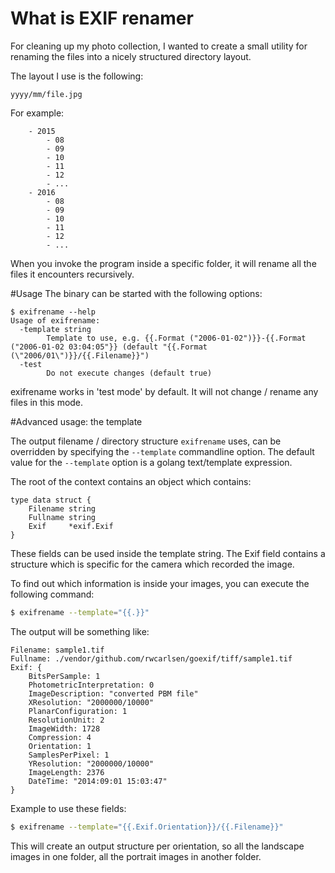 

# What is EXIF renamer

For cleaning up my photo collection, I wanted to create a small utility 
for renaming the files into a nicely structured directory layout.

The layout I use is the following:

```text
yyyy/mm/file.jpg
```

For example:

```text
    - 2015
        - 08
        - 09
        - 10
        - 11
        - 12
        - ...
    - 2016
        - 08
        - 09
        - 10
        - 11
        - 12
        - ...
```

When you invoke the program inside a specific folder, it will rename all the files it encounters recursively.

#Usage
The binary can be started with the following options:

```text
$ exifrename --help
Usage of exifrename:
  -template string
    	Template to use, e.g. {{.Format ("2006-01-02")}}-{{.Format ("2006-01-02 03:04:05"}} (default "{{.Format (\"2006/01\")}}/{{.Filename}}")
  -test
    	Do not execute changes (default true)
```

exifrename works in 'test mode' by default. It will not change / rename any files in this mode.

#Advanced usage: the template

The output filename / directory structure `exifrename` uses, can be overridden by specifying the `--template` commandline option.
The default value for the `--template` option is a golang text/template expression. 

The root of the context contains an object which contains:

```golang
type data struct {
	Filename string
	Fullname string
	Exif     *exif.Exif
}
```

These fields can be used inside the template string. The Exif field contains a structure which is specific for the camera which recorded the image.

To find out which information is inside your images, you can execute the following command:

```bash
$ exifrename --template="{{.}}"
```

The output will be something like:

```text
Filename: sample1.tif
Fullname: ./vendor/github.com/rwcarlsen/goexif/tiff/sample1.tif
Exif: {
    BitsPerSample: 1
    PhotometricInterpretation: 0
    ImageDescription: "converted PBM file"
    XResolution: "2000000/10000"
    PlanarConfiguration: 1
    ResolutionUnit: 2
    ImageWidth: 1728
    Compression: 4
    Orientation: 1
    SamplesPerPixel: 1
    YResolution: "2000000/10000"
    ImageLength: 2376
    DateTime: "2014:09:01 15:03:47"
}
```

Example to use these fields:

```bash
$ exifrename --template="{{.Exif.Orientation}}/{{.Filename}}"
```

This will create an output structure per orientation, so all the landscape images in one folder, all the portrait images in another folder.


